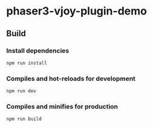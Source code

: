 # phaser3-vjoy-plugin-demo

## Build

### Install dependencies

```javascript
npm run install
```

### Compiles and hot-reloads for development

```javascript
npm run dev
```

### Compiles and minifies for production

```javascript
npm run build
```
